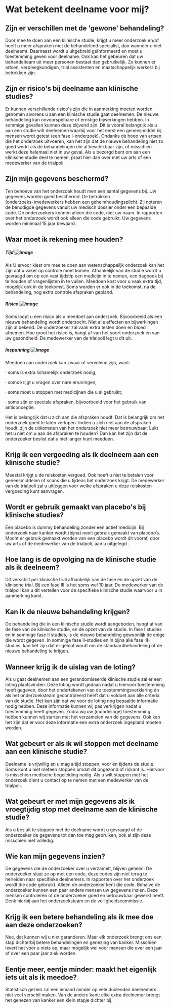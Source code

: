 # Wat betekent deelname voor mij?


## Zijn er verschillen met de 'gewone' behandeling?

Door mee te doen aan een klinische studie, krijgt u meer onderzoek en/of heeft u meer afspraken met de behandelend specialist, dan wanneer u niet deelneemt. Daarnaast wordt u uitgebreid geïnformeerd en moet u toestemming geven voor deelname.  Ook kan het gebeuren dat uw behandelteam uit meer personen bestaat dan gebruikelijk. Zo kunnen er artsen, verpleegkundigen, trial assistenten en maatschappelijk werkers bij betrokken zijn.

## Zijn er risico's bij deelname aan klinische studies?

Er kunnen verschillende risico's zijn die in aanmerking moeten worden genomen alvorens u aan een klinische studie gaat deelnemen. De nieuwe behandeling kan onvoorspelbare of ernstige bijwerkingen hebben. In sommige gevallen kunnen deze blijvend zijn. Dit is vooral belangrijk als u aan een studie wilt deelnemen waarbij voor het eerst een geneesmiddel bij mensen wordt getest (een fase I-onderzoek). Ondanks de hoop van artsen die het onderzoek uitvoeren, kan het zijn dat de nieuwe behandeling niet zo goed werkt als de behandelingen die al beschikbaar zijn, of misschien werkt deze helemaal niet in uw geval. Als u bezorgd bent om aan een klinische studie deel te nemen, praat hier dan over met uw arts of een medewerker van de trialpoli.

## Zijn mijn gegevens beschermd?

Ten behoeve van het onderzoek houdt men een aantal gegevens bij. Uw gegevens worden goed beschermd. De betrokken (onderzoeks-)medewerkers hebben een geheimhoudingsplicht. Zij noteren de benodigde gegevens vanuit uw medisch dossier onder een bepaalde code. De onderzoekers kennen alleen die code, niet uw naam. In rapporten over het onderzoek wordt ook alleen die code gebruikt. 
Uw gegevens worden minimaal 15 jaar bewaard.


## Waar moet ik rekening mee houden?

##### Tijd ![image](https://user-images.githubusercontent.com/83635539/119350097-37632b00-bc9f-11eb-94e7-e6d203afc870.png)

Als U ervoor kiest om mee te doen aan wetenschappelijk onderzoek kan het zijn dat u vaker op controle moet komen. Afhankelijk van de studie wordt u gevraagd om op een vast tijdstip een medicijn in te nemen, een dagboek bij te houden of vragenlijsten in te vullen. Meedoen kost voor u vaak extra tijd, mogelijk ook in de toekomst. Soms worden er ook in de toekomst, na de behandeling, nog extra controle afspraken gepland.  

##### Risico ![image](https://user-images.githubusercontent.com/83635539/119350032-22869780-bc9f-11eb-8604-b3a6f3953ca4.png)

Soms loopt u een risico als u meedoet aan onderzoek. Bijvoorbeeld als een nieuwe behandeling wordt onderzocht. Niet alle effecten en bijwerkingen zijn al bekend. De onderzoeker zal vaak extra testen doen en bloed afnemen. Hoe groot het risico is, hangt af van het soort onderzoek en van uw gezondheid. De medewerker van de trialpoli legt u dit uit. 

##### Inspanning ![image](https://user-images.githubusercontent.com/83635539/119350360-84470180-bc9f-11eb-9c6d-0792527a4c92.png)

Meedoen aan onderzoek kan zwaar of vervelend zijn, want:

· soms is extra lichamelijk onderzoek nodig;

· soms krijgt u vragen over nare ervaringen; 

· soms moet u stoppen met medicijnen die u al gebruikt; 

· soms zijn er speciale afspraken, bijvoorbeeld voor het gebruik van anticonceptie. 

Het is belangrijk dat u zich aan die afspraken houdt. Dat is belangrijk om het onderzoek goed te laten verlopen. Indien u zich niet aan de afspraken houdt, zijn de uitkomsten van het onderzoek niet meer betrouwbaar. Lukt het u niet om u aan de afspraken te houden? Dan kan het zijn dat de onderzoeker beslist dat u niet langer kunt meedoen.


## Krijg ik een vergoeding als ik deelneem aan een klinische studie?

Meestal krijgt u de reiskosten vergoed. Ook hoeft u niet te betalen voor geneesmiddelen of scans die u tijdens het onderzoek krijgt. De medewerker van de trialpoli zal u uitleggen voor welke afspraken u deze reiskosten vergoeding kunt aanvragen.


## Wordt er gebruik gemaakt van placebo's bij klinische studies?

Een placebo is dummy behandeling  zonder een actief medicijn. Bij onderzoek naar kanker wordt (bijna) nooit gebruik gemaakt van placebo’s. Mocht er gebruik gemaakt worden van een placebo wordt dit vooraf, door uw arts of de medewerker van de trialpoli, aan u uitgelegd .


## Hoe lang is de opvolging na de klinische studie als ik deelneem?

Dit verschilt per klinische trial afhankelijk van de fase en de opzet van de klinische trial. Bij een fase III is het soms wel 10 jaar. De medewerker van de trialpoli kan u dit vertellen voor de specifieke klinische studie waarvoor u in aanmerking komt. 


## Kan ik de nieuwe behandeling krijgen?

De behandeling die in een klinische studie wordt aangeboden, hangt af van de fase van de klinische studie, en de opzet van de studie. In fase I studies en in sommige fase II studies, is de nieuwe behandeling gewoonlijk de enige die wordt gegeven. In sommige fase II-studies en in bijna alle fase III-studies, kan het zijn dat er geloot wordt om de standaardbehandeling of de nieuwe behandeling te krijgen.


## Wanneer krijg ik de uislag van de loting?

Als u gaat deelnemen aan een gerandomiseerde klinische studie zal er een loting plaatsvinden. Deze loting wordt gedaan nadat u hiervoor toestemming heeft gegeven, door het ondertekenen van de toestemmingsverklaring én als het onderzoeksteam gecontroleerd heeft dat u voldoet aan alle criteria van de studie. Het kan zijn dat we voor de loting nog bepaalde informatie nodig hebben. Deze informatie kunnen wij pas verkrijgen nadat u toestemming heeft gegeven. Zodra wij uw (mondelinge) toestemming hebben kunnen wij starten met het verzamelen van de gegevens. Ook kan het zijn dat er voor deze informatie een extra onderzoek ingepland moeten worden.


## Wat gebeurt er als ik wil stoppen met deelname aan een klinische studie?

Deelname is vrijwillig en u mag altijd stoppen, voor én tijdens de studie. Soms kunt u niet meteen stoppen omdat dit ongezond of riskant is. Hiervoor is misschien medische begeleiding nodig. Als u wilt stoppen met het onderzoek dient u contact op te nemen met een medewerker van de trialpoli.


## Wat gebeurt er met mijn gegevens als ik vroegtijdig stop met deelname aan de klinische studie?

Als u besluit te stoppen met de deelname wordt u gevraagd of de onderzoeker de gegevens tot dan toe mag gebruiken, ook al zijn deze misschien niet volledig.


## Wie kan mijn gegevens inzien?

De gegevens die de onderzoeker over u verzamelt, blijven geheim. De onderzoeker slaat ze op met een code, deze codes zijn niet terug te herleiden naar specifieke deelnemers. In rapporten over het onderzoek wordt die code gebruikt. Alleen de onderzoeker kent die code. Behalve de onderzoeker kunnen een paar andere mensen uw gegevens inzien. Deze mensen controleren of de onderzoeker goed en betrouwbaar gewerkt heeft. Denk hierbij aan het onderzoeksteam en de veiligheidscommissie.


## Krijg ik een betere behandeling als ik mee doe aan deze onderzoeken?

Nee, dat kunnen wij u niet garanderen. Maar elk onderzoek brengt ons een stap dichterbij betere behandelingen en genezing van kanker. Misschien levert het voor u niets op, maar mogelijk wel voor mensen die over een jaar of over een paar jaar ziek worden.


## Eentje meer, eentje minder: maakt het eigenlijk iets uit als ik meedoe?

Statistisch gezien zal een iemand minder op vele duizenden deelnemers niet veel verschil maken. Van de andere kant: elke extra deelnemer brengt het genezen van kanker een klein stapje dichter bij.

